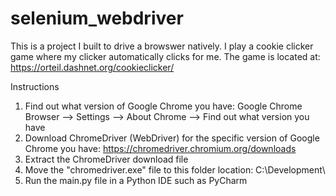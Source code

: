 # selenium_webdriver

This is a project I built to drive a browswer natively.  I play a cookie clicker game where my clicker automatically clicks for me.  The game is located at: https://orteil.dashnet.org/cookieclicker/

Instructions
1) Find out what version of Google Chrome you have: Google Chrome Browser --> Settings --> About Chrome --> Find out what version you have
2) Download ChromeDriver (WebDriver) for the specific version of Google Chrome you have: https://chromedriver.chromium.org/downloads 
3) Extract the ChromeDriver download file
4) Move the "chromedriver.exe" file to this folder location: C:\Development\
5) Run the main.py file in a Python IDE such as PyCharm
